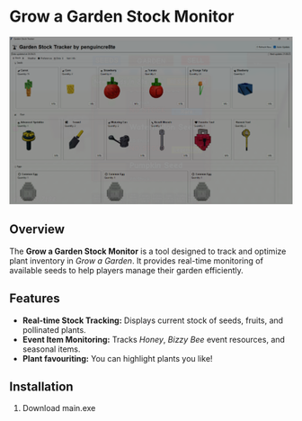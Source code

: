 # Grow a Garden Stock Monitor
![Bad stock :(](./thumbmail.png)
## Overview
The **Grow a Garden Stock Monitor** is a tool designed to track and optimize plant inventory in *Grow a Garden*. It provides real-time monitoring of available seeds to help players manage their garden efficiently.

## Features
- **Real-time Stock Tracking:** Displays current stock of seeds, fruits, and pollinated plants.
- **Event Item Monitoring:** Tracks *Honey*, *Bizzy Bee* event resources, and seasonal items.
- **Plant favouriting:** You can highlight plants you like!
## Installation
1. Download main.exe
